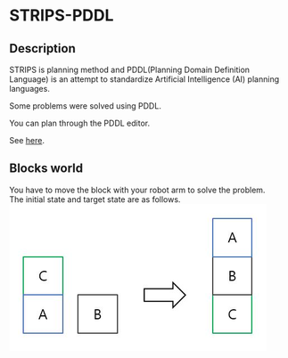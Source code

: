 # STRIPS-PDDL

Description
-----------
STRIPS is planning method and PDDL(Planning Domain Definition Language) is an attempt to standardize Artificial Intelligence (AI) planning languages.<br/>

Some problems were solved using PDDL.

You can plan through the PDDL editor.

See [here](http://users.cecs.anu.edu.au/~patrik/pddlman/writing.html).

Blocks world
------------

You have to move the block with your robot arm to solve the problem.<br/>
The initial state and target state are as follows.<br/>
![Alt text](image/blocksworld.jpg)
